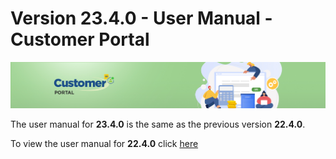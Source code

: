 # Version 23.4.0 - User Manual - Customer Portal

![CustomerPortalHeader](/Customerportal/src/images/customer-portal/front-end-user/CP_banner.jpg)

The user manual for **23.4.0** is the same as the previous version **22.4.0**. 

To view the user manual for **22.4.0** click [here](../22.4.0/usermanual-customerportal-admin-user.md)
